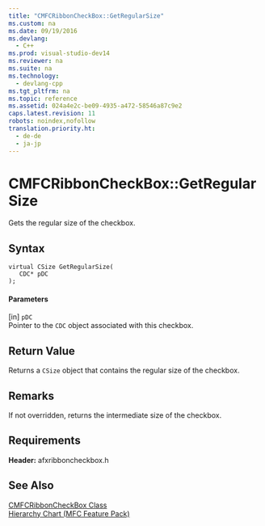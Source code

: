 ```yaml
---
title: "CMFCRibbonCheckBox::GetRegularSize"
ms.custom: na
ms.date: 09/19/2016
ms.devlang: 
  - C++
ms.prod: visual-studio-dev14
ms.reviewer: na
ms.suite: na
ms.technology: 
  - devlang-cpp
ms.tgt_pltfrm: na
ms.topic: reference
ms.assetid: 024a4e2c-be09-4935-a472-58546a87c9e2
caps.latest.revision: 11
robots: noindex,nofollow
translation.priority.ht: 
  - de-de
  - ja-jp
---
```

# CMFCRibbonCheckBox::GetRegularSize
Gets the regular size of the checkbox.  
  
## Syntax  
  
```  
virtual CSize GetRegularSize(  
   CDC* pDC  
);  
```  
  
#### Parameters  
 [in] `pDC`  
 Pointer to the `CDC` object associated with this checkbox.  
  
## Return Value  
 Returns a `CSize` object that contains the regular size of the checkbox.  
  
## Remarks  
 If not overridden, returns the intermediate size of the checkbox.  
  
## Requirements  
 **Header:** afxribboncheckbox.h  
  
## See Also  
 [CMFCRibbonCheckBox Class](../vs140/CMFCRibbonCheckBox-Class.md)   
 [Hierarchy Chart (MFC Feature Pack)](../vs140/Hierarchy-Chart.md)